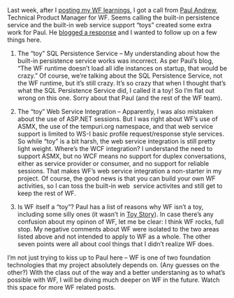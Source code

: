Last week, after I [posting my WF
learnings](http://devhawk.net/2006/10/11/more-stuff-i-didnt-know-about-wf/),
I got a call from [Paul
Andrew](http://blogs.msdn.com/pandrew/archive/2006/10/16/Ten-Reasons-why-WF-is-not-a-Toy.aspx),
Technical Product Manager for WF. Seems calling the built-in persistence
service and the built-in web service support “toys” created some extra
work for Paul. He [blogged a
response](http://blogs.msdn.com/pandrew/archive/2006/10/16/Ten-Reasons-why-WF-is-not-a-Toy.aspx)
and I wanted to follow up on a few things here.

1. The “toy” SQL Persistence Service – My understanding about how the
built-in persistence service works was incorrect. As per Paul’s blog,
“The WF runtime doesn’t load all idle instances on startup, that would
be crazy.” Of course, we’re talking about the SQL Persistence Service,
not the WF runtime, but it’s still crazy. It’s so crazy that when I
thought that’s what the SQL Persistence Service did, I called it a toy!
So I’m flat out wrong on this one. Sorry about that Paul (and the rest
of the WF team).

2. The “toy” Web Service Integration – Apparently, I was also mistaken
about the use of ASP.NET sessions. But I was right about WF’s use of
ASMX, the use of the tempuri.org namespace, and that web service support
is limited to WS-I basic profile request/response style services. So
while “toy” is a bit harsh, the web service integration is still pretty
light weight. Where’s the WCF integration? I understand the need to
support ASMX, but no WCF means no support for duplex conversations,
either as service provider or consumer, and no support for reliable
sessions. That makes WF’s web service integration a non-starter in my
project. Of course, the good news is that you can build your own WF
activities, so I can toss the built-in web  service activites and still
get to keep the rest of WF.

3. Is WF itself a “toy”? Paul has a list of reasons why WF isn’t a toy,
including some silly ones (it wasn’t in [Toy
Story](http://www.imdb.com/title/tt0114709/)). In case there’s any
confusion about my opinon of WF, let me be clear: I think WF rocks, full
stop. My negative comments about WF were isolated to the two areas
listed above and not intended to apply to WF as a whole. The other seven
points were all about cool things that I didn’t realize WF does.

I’m not just trying to kiss up to Paul here – WF is one of two
foundation technologies that my project absolutely depends on. (Any
guesses on the other?) With the class out of the way and a better
understaning as to what’s possible with WF, I will be diving much deeper
on WF in the future. Watch this space for more WF related posts.
